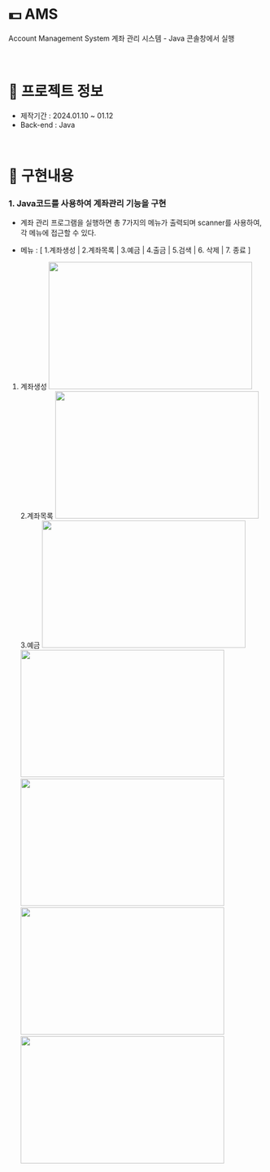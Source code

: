 # 💵 AMS
Account Management System
계좌 관리 시스템 - Java 콘솔창에서 실행
<br />
<br />
<br />
# 📃 프로젝트 정보
* 제작기간 : 2024.01.10 ~ 01.12
* Back-end : Java
<br />

# 🔑 구현내용

### 1. Java코드를 사용하여 계좌관리 기능을 구현 
* 계좌 관리 프로그램을 실행하면 총 7가지의 메뉴가 출력되며 scanner를 사용하여,
각 메뉴에 접근할 수 있다. 

* 메뉴 : [ 1.계좌생성 | 2.계좌목록 | 3.예금 | 4.출금 | 5.검색 | 6. 삭제 | 7. 종료 ]

1. 계좌생성 
<img src="https://github.com/beetnalhee/AMS/assets/151362604/1388b8b7-a74d-4c12-8623-5d4867b96498" width="400" height="250"/></br>
2.계좌목록
<img src="https://github.com/beetnalhee/AMS/assets/151362604/28f56503-dc2c-4d6f-8c01-406db6e70f98" width="400" height="250"/></br>
3.예금
<img src="https://github.com/beetnalhee/AMS/assets/151362604/0b067d32-e148-4b08-839d-361ca0e25ed2" width="400" height="250"/></br>
<img src="https://github.com/beetnalhee/AMS/assets/151362604/50c534bb-dd13-4ee3-a9c4-da2ea78cf36d" width="400" height="250"/></br>
<img src="https://github.com/beetnalhee/AMS/assets/151362604/df9bd2cc-d070-40fb-90b3-5a76a33a41c9" width="400" height="250"/></br>
<img src="https://github.com/beetnalhee/AMS/assets/151362604/bb28742b-ba44-40b2-8b75-8a02662e9c01" width="400" height="250"/></br>
<img src="https://github.com/beetnalhee/AMS/assets/151362604/1ab7f0fb-52a0-481c-a97e-923e5c6143fa" width="400" height="250"/></br>
